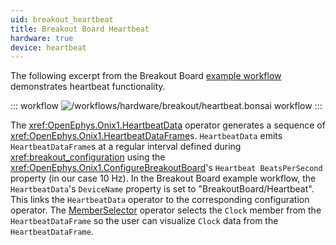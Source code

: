 ```yaml
---
uid: breakout_heartbeat
title: Breakout Board Heartbeat
hardware: true
device: heartbeat
---
```


The following excerpt from the Breakout Board [example workflow](xref:breakout_workflow)
demonstrates heartbeat functionality.

::: workflow
![/workflows/hardware/breakout/heartbeat.bonsai workflow](../../../workflows/hardware/breakout/heartbeat.bonsai)
:::

The <xref:OpenEphys.Onix1.HeartbeatData> operator generates a sequence of
<xref:OpenEphys.Onix1.HeartbeatDataFrame>s. `HeartbeatData` emits `HeartbeatDataFrame`s at a regular
interval defined during <xref:breakout_configuration> using the
<xref:OpenEphys.Onix1.ConfigureBreakoutBoard>'s `Heartbeat BeatsPerSecond` property (in our case 10
Hz). In the Breakout Board example workflow, the `HeartbeatData`'s `DeviceName` property is set to
"BreakoutBoard/Heartbeat". This links the `HeartbeatData` operator to the corresponding
configuration operator. The
[MemberSelector](https://bonsai-rx.org/docs/api/Bonsai.Expressions.MemberSelectorBuilder.html)
operator selects the `Clock` member from the `HeartbeatDataFrame` so the user can visualize `Clock`
data from the `HeartbeatDataFrame`.